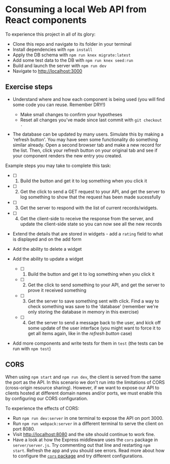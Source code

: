 # Consuming a local Web API from React components

To experience this project in all of its glory:

* Clone this repo and navigate to its folder in your terminal
* Install dependencies with `npm install`
* Apply the DB schema with `npm run knex migrate:latest`
* Add some test data to the DB with `npm run knex seed:run`
* Build and launch the server with `npm run dev`
* Navigate to [http://localhost:3000](http://localhost:3000)


## Exercise steps

* Understand where and how each component is being used (you will find some code you can reuse. Remember DRY!)

  - Make small changes to confirm your hypotheses
  - Reset all changes you've made since last commit with `git checkout .`

* The database can be updated by many users. Simulate this by making a 'refresh button'. You may have seen some functionality do something similar already. Open a second browser tab and make a new record for the list. Then, click your refresh button on your original tab and see if your component renders the new entry you created.

Example steps you may take to complete this task: 

  - [ ] 1. Build the button and get it to log something when you click it
  - [ ] 2. Get the click to send a GET request to your API, and get the server to log something to show that the request has been made sucessfully
  - [ ] 3. Get the server to respond with the list of current records/widgets.
  - [ ] 4. Get the client-side to receive the response from the server, and update the client-side state so you can now see all the new records

* Extend the details that are stored in widgets - add a `rating` field to what is displayed and on the add form

* Add the ability to delete a widget

* Add the ability to update a widget

  - [ ] 1. Build the button and get it to log something when you click it
  - [ ] 2. Get the click to send something to your API, and get the server to prove it received something
  - [ ] 3. Get the server to save something sent with click. Find a way to check something was save to the 'database' (remember we're only storing the database in memory in this exercise)
  - [ ] 4. Get the server to send a message back to the user, and kick off some update of the user interface (you might want to force it to get all items again, like in the _refresh button_ case)

* Add more components and write tests for them in `test` (the tests can be run with `npm test`)


## CORS

When using `npm start` and `npm run dev`, the client is served from the same the port as the API. In this scenario we don't run into the limitations of CORS (cross-origin resource sharing). However, if we want to expose our API to clients hosted at different domain names and/or ports, we must enable this by configuring our CORS configuration.

To experience the effects of CORS:

* Run `npm run dev:server` in one terminal to expose the API on port 3000.
* Run `npm run webpack:server` in a different terminal to serve the client on port 8080.
* Visit [http://localhost:8080](http://localhost:8080) and the site should continue to work fine.
* Have a look at how the Express middleware uses the `cors` package in `server/server.js`. Try commenting out that line and restarting `npm start`. Refresh the app and you should see errors. Read more about how to configure the [`cors` package](https://npmjs.org/package/cors) and try different configurations.

